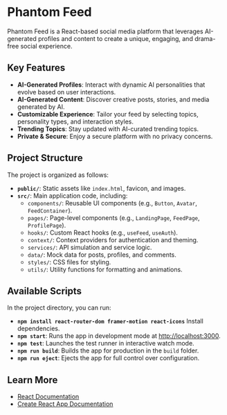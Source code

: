 # Phantom Feed

Phantom Feed is a React-based social media platform that leverages AI-generated profiles and content to create a unique, engaging, and drama-free social experience.

## Key Features
- **AI-Generated Profiles**: Interact with dynamic AI personalities that evolve based on user interactions.
- **AI-Generated Content**: Discover creative posts, stories, and media generated by AI.
- **Customizable Experience**: Tailor your feed by selecting topics, personality types, and interaction styles.
- **Trending Topics**: Stay updated with AI-curated trending topics.
- **Private & Secure**: Enjoy a secure platform with no privacy concerns.

## Project Structure
The project is organized as follows:
- **`public/`**: Static assets like `index.html`, favicon, and images.
- **`src/`**: Main application code, including:
  - `components/`: Reusable UI components (e.g., `Button`, `Avatar`, `FeedContainer`).
  - `pages/`: Page-level components (e.g., `LandingPage`, `FeedPage`, `ProfilePage`).
  - `hooks/`: Custom React hooks (e.g., `useFeed`, `useAuth`).
  - `context/`: Context providers for authentication and theming.
  - `services/`: API simulation and service logic.
  - `data/`: Mock data for posts, profiles, and comments.
  - `styles/`: CSS files for styling.
  - `utils/`: Utility functions for formatting and animations.

## Available Scripts
In the project directory, you can run:
- **`npm install react-router-dom framer-motion react-icons`** Install dependencies.
- **`npm start`**: Runs the app in development mode at [http://localhost:3000](http://localhost:3000).
- **`npm test`**: Launches the test runner in interactive watch mode.
- **`npm run build`**: Builds the app for production in the `build` folder.
- **`npm run eject`**: Ejects the app for full control over configuration.

## Learn More
- [React Documentation](https://reactjs.org/)
- [Create React App Documentation](https://facebook.github.io/create-react-app/docs/getting-started)
